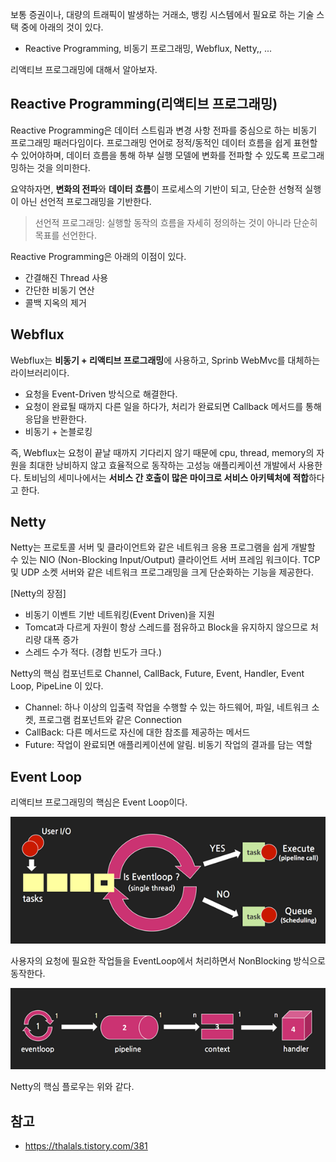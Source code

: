 보통 증권이나, 대량의 트래픽이 발생하는 거래소, 뱅킹 시스템에서 필요로 하는 기술 스택 중에 아래의 것이 있다.
- Reactive Programming, 비동기 프로그래밍, Webflux, Netty,, ...

리액티브 프로그래밍에 대해서 알아보자.

## Reactive Programming(리액티브 프로그래밍)

Reactive Programming은 데이터 스트림과 변경 사항 전파를 중심으로 하는 비동기 프로그래밍 패러다임이다.
프로그래밍 언어로 정적/동적인 데이터 흐름을 쉽게 표현할 수 있어야하며, 데이터 흐름을 통해 하부 실행 모델에 변화를 전파할 수 있도록 프로그래밍하는 것을 의미한다.

요약하자면, **변화의 전파**와 **데이터 흐름**이 프로세스의 기반이 되고, 단순한 선형적 실행이 아닌 선언적 프로그래밍을 기반한다.

> 선언적 프로그래밍: 실행할 동작의 흐름을 자세히 정의하는 것이 아니라 단순히 목표를 선언한다.

Reactive Programming은 아래의 이점이 있다.
- 간결해진 Thread 사용
- 간단한 비동기 연산
- 콜백 지옥의 제거

## Webflux

Webflux는 **비동기 + 리액티브 프로그래밍**에 사용하고, Sprinb WebMvc를 대체하는 라이브러리이다.
- 요청을 Event-Driven 방식으로 해결한다.
- 요청이 완료될 때까지 다른 일을 하다가, 처리가 완료되면 Callback 메서드를 통해 응답을 반환한다.
- 비동기 + 논블로킹

즉, Webflux는 요청이 끝날 때까지 기다리지 않기 때문에 cpu, thread, memory의 자원을 최대한 낭비하지 않고 효율적으로 동작하는 고성능 애플리케이션 개발에서 사용한다.
토비님의 세미나에서는 **서비스 간 호출이 많은 마이크로 서비스 아키텍처에 적합**하다고 한다.

## Netty

Netty는 프로토콜 서버 및 클라이언트와 같은 네트워크 응용 프로그램을 쉽게 개발할 수 있는 NIO (Non-Blocking Input/Output) 클라이언트 서버 프레임 워크이다. TCP 및 UDP 소켓 서버와 같은 네트워크 프로그래밍을 크게 단순화하는 기능을 제공한다.

[Netty의 장점]
- 비동기 이벤트 기반 네트워킹(Event Driven)을 지원
- Tomcat과 다르게 자원이 항상 스레드를 점유하고 Block을 유지하지 않으므로 처리량 대폭 증가
- 스레드 수가 적다. (경합 빈도가 크다.)

Netty의 핵심 컴포넌트로 Channel, CallBack, Future, Event, Handler, Event Loop, PipeLine 이 있다.

- Channel: 하나 이상의 입출력 작업을 수행할 수 있는 하드웨어, 파일, 네트워크 소켓, 프로그램 컴포넌트와 같은 Connection
- CallBack: 다른 메서드로 자신에 대한 참조를 제공하는 메서드
- Future: 작업이 완료되면 애플리케이션에 알림. 비동기 작업의 결과를 담는 역할

## Event Loop

리액티브 프로그래밍의 핵심은 Event Loop이다.

![img.png](img.png)

사용자의 요청에 필요한 작업들을 EventLoop에서 처리하면서 NonBlocking 방식으로 동작한다.

![img_1.png](img_1.png)

Netty의 핵심 플로우는 위와 같다.

## 참고

- https://thalals.tistory.com/381